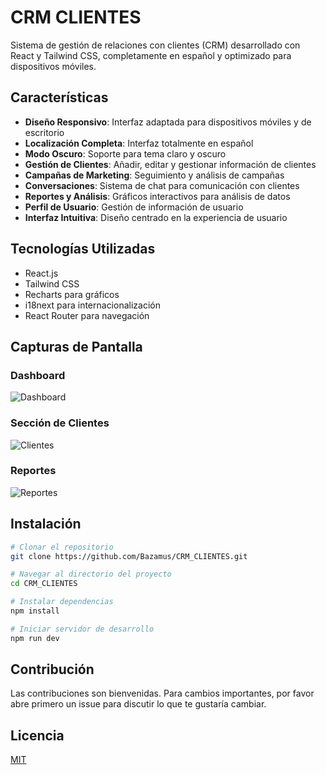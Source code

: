 # CRM CLIENTES

Sistema de gestión de relaciones con clientes (CRM) desarrollado con React y Tailwind CSS, completamente en español y optimizado para dispositivos móviles.

## Características

- **Diseño Responsivo**: Interfaz adaptada para dispositivos móviles y de escritorio
- **Localización Completa**: Interfaz totalmente en español
- **Modo Oscuro**: Soporte para tema claro y oscuro
- **Gestión de Clientes**: Añadir, editar y gestionar información de clientes
- **Campañas de Marketing**: Seguimiento y análisis de campañas
- **Conversaciones**: Sistema de chat para comunicación con clientes
- **Reportes y Análisis**: Gráficos interactivos para análisis de datos
- **Perfil de Usuario**: Gestión de información de usuario
- **Interfaz Intuitiva**: Diseño centrado en la experiencia de usuario

## Tecnologías Utilizadas

- React.js
- Tailwind CSS
- Recharts para gráficos
- i18next para internacionalización
- React Router para navegación

## Capturas de Pantalla

### Dashboard
![Dashboard](https://via.placeholder.com/800x400?text=Dashboard+CRM)

### Sección de Clientes
![Clientes](https://via.placeholder.com/800x400?text=Gestion+de+Clientes)

### Reportes
![Reportes](https://via.placeholder.com/800x400?text=Reportes+y+Analisis)

## Instalación

```bash
# Clonar el repositorio
git clone https://github.com/Bazamus/CRM_CLIENTES.git

# Navegar al directorio del proyecto
cd CRM_CLIENTES

# Instalar dependencias
npm install

# Iniciar servidor de desarrollo
npm run dev
```

## Contribución

Las contribuciones son bienvenidas. Para cambios importantes, por favor abre primero un issue para discutir lo que te gustaría cambiar.

## Licencia

[MIT](https://choosealicense.com/licenses/mit/)